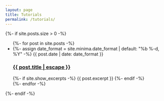 ```yaml
---
layout: page
title: Tutorials
permalink: /tutorials/
---
```



  <!-- Render regular posts. -->
  
  {%- if site.posts.size > 0 -%}
  <div> 
    <ul class="post-list myDiv">
      {%- for post in site.posts -%}
      <li>
        {%- assign date_format = site.minima.date_format | default: "%b %-d, %Y" -%}
        <span class="post-meta">{{ post.date | date: date_format }}</span>
        <h3>
          <a class="post-link" href="{{ post.url | relative_url }}">
            {{ post.title | escape }}
          </a>
        </h3>
        {%- if site.show_excerpts -%}
          {{ post.excerpt }}
        {%- endif -%}
      </li>
      {%- endfor -%}
    </ul>
  </div>
  {%- endif -%}
  